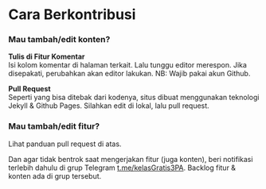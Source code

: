 # Cara Berkontribusi

### Mau tambah/edit konten?

**Tulis di Fitur Komentar**  
Isi kolom komentar di halaman terkait. Lalu tunggu editor merespon. Jika disepakati, perubahkan akan editor lakukan. NB: Wajib pakai akun Github.

**Pull Request**  
Seperti yang bisa ditebak dari kodenya, situs dibuat menggunakan teknologi Jekyll & Github Pages. Silahkan edit di lokal, lalu pull request.

### Mau tambah/edit fitur?

Lihat panduan pull request di atas.

Dan agar tidak bentrok saat mengerjakan fitur (juga konten), beri notifikasi terlebih dahulu di grup Telegram <a href="https://t.me/kelasGratis3PA">t.me/kelasGratis3PA</a>. Backlog fitur & konten ada di grup tersebut.